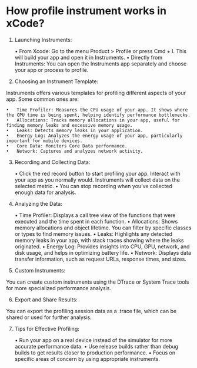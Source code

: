 # How profile instrument works in xCode?

1. Launching Instruments:

	•	From Xcode: Go to the menu Product > Profile or press Cmd + I. This will build your app and open it in Instruments.
	•	Directly from Instruments: You can open the Instruments app separately and choose your app or process to profile.

2. Choosing an Instrument Template:

Instruments offers various templates for profiling different aspects of your app. Some common ones are:

	•	Time Profiler: Measures the CPU usage of your app. It shows where the CPU time is being spent, helping identify performance bottlenecks.
	•	Allocations: Tracks memory allocations in your app, useful for finding memory leaks and excessive memory usage.
	•	Leaks: Detects memory leaks in your application.
	•	Energy Log: Analyzes the energy usage of your app, particularly important for mobile devices.
	•	Core Data: Monitors Core Data performance.
	•	Network: Captures and analyzes network activity.

3. Recording and Collecting Data:

	•	Click the red record button to start profiling your app. Interact with your app as you normally would. Instruments will collect data on the selected metric.
	•	You can stop recording when you’ve collected enough data for analysis.

4. Analyzing the Data:

	•	Time Profiler: Displays a call tree view of the functions that were executed and the time spent in each function.
	•	Allocations: Shows memory allocations and object lifetime. You can filter by specific classes or types to find memory issues.
	•	Leaks: Highlights any detected memory leaks in your app, with stack traces showing where the leaks originated.
	•	Energy Log: Provides insights into CPU, GPU, network, and disk usage, and helps in optimizing battery life.
	•	Network: Displays data transfer information, such as request URLs, response times, and sizes.

5. Custom Instruments:

You can create custom instruments using the DTrace or System Trace tools for more specialized performance analysis.

6. Export and Share Results:

You can export the profiling session data as a .trace file, which can be shared or used for further analysis.

7. Tips for Effective Profiling:

	•	Run your app on a real device instead of the simulator for more accurate performance data.
	•	Use release builds rather than debug builds to get results closer to production performance.
	•	Focus on specific areas of concern by using appropriate instruments.
